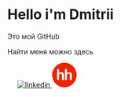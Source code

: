 <!-- <style>
    .container {
        max-width: 1160px;
        padding: 0 10px;
        margin: 0 auto;
    }
    body {
        font-family: "Arial", sans-serif;
        font-weight: 400;
        font-size: 17px;
    }
    .text {
        font-size: 26px;
    }
    .social {
        width: 200px;
        display: flex;
    }
    .social__link {
        width: 50px;
        height: 50px;
        margin-right: 20px;
    }
    .about__text {
        font-size: 20px;
    }
</style> -->
<div class="container">
    <h1>Hello i'm Dmitrii</h1>
    <p class="text">Это мой GitHub</p>
    <div class="about">
        <p class="about__text">Найти меня можно здесь</p>
        <div class="social">
            <a target="_blank" href="linkedin.com/in/zakharov-dmitrii/">
                <img class="social__link" style="width: 50px; height: 50px; margin-left: 20px;" src="https://img.icons8.com/color/256/linkedin.png" alt="linkedin">
            </a>
            <a target="_blank" href="linkedin.com/in/zakharov-dmitrii/">
                <img class="social__link" style="width: 50px; height: 50px;" src="head_hunter-0000.png" alt="hh">
            </a>
        </div>
    </div>
</div>

<!--
**zakharov-dmitriy/zakharov-dmitriy** is a ✨ _special_ ✨ repository because its `README.md` (this file) appears on your GitHub profile.

Here are some ideas to get you started:

- 🔭 I’m currently working on ...
- 🌱 I’m currently learning ...
- 👯 I’m looking to collaborate on ...
- 🤔 I’m looking for help with ...
- 💬 Ask me about ...
- 📫 How to reach me: ...
- 😄 Pronouns: ...
- ⚡ Fun fact: ...
-->
